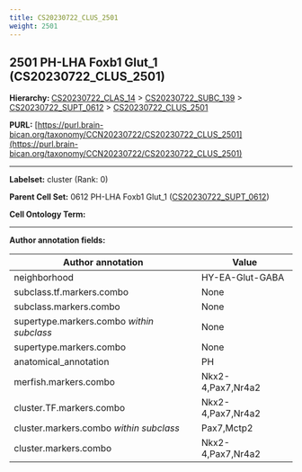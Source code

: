 ```yaml
---
title: CS20230722_CLUS_2501
weight: 2501
---
```

## 2501 PH-LHA Foxb1 Glut_1 (CS20230722_CLUS_2501)
<b>Hierarchy: </b>
[CS20230722_CLAS_14](../CS20230722_CLAS_14) >
[CS20230722_SUBC_139](../CS20230722_SUBC_139) >
[CS20230722_SUPT_0612](../CS20230722_SUPT_0612) >
[CS20230722_CLUS_2501](../CS20230722_CLUS_2501)

**PURL:** [https://purl.brain-bican.org/taxonomy/CCN20230722/CS20230722_CLUS_2501](https://purl.brain-bican.org/taxonomy/CCN20230722/CS20230722_CLUS_2501)

---


**Labelset:** cluster (Rank: 0)

**Parent Cell Set:** 0612 PH-LHA Foxb1 Glut_1 ([CS20230722_SUPT_0612](../CS20230722_SUPT_0612))



**Cell Ontology Term:** 

[MARKER GENES.]: #


---

[TRANSFERRED ANNOTATIONS.]: #


[AUTHOR ANNOTATION FIELDS.]: #


**Author annotation fields:**

| Author annotation | Value |
|-------------------|-------|
|neighborhood|HY-EA-Glut-GABA|
|subclass.tf.markers.combo|None|
|subclass.markers.combo|None|
|supertype.markers.combo _within subclass_|None|
|supertype.markers.combo|None|
|anatomical_annotation|PH|
|merfish.markers.combo|Nkx2-4,Pax7,Nr4a2|
|cluster.TF.markers.combo|Nkx2-4,Pax7,Nr4a2|
|cluster.markers.combo _within subclass_|Pax7,Mctp2|
|cluster.markers.combo|Nkx2-4,Pax7,Nr4a2|
